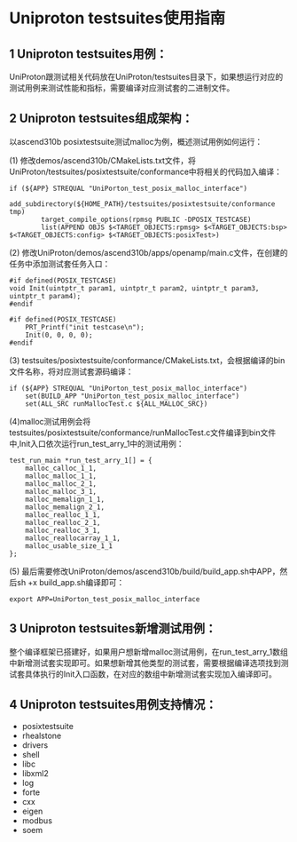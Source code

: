 # Uniproton testsuites使用指南

## 1 Uniproton testsuites用例：
UniProton跟测试相关代码放在UniProton/testsuites目录下，如果想运行对应的测试用例来测试性能和指标，需要编译对应测试套的二进制文件。

## 2 Uniproton testsuites组成架构：
以ascend310b posixtestsuite测试malloc为例，概述测试用例如何运行：

(1) 修改demos/ascend310b/CMakeLists.txt文件，将UniProton/testsuites/posixtestsuite/conformance中将相关的代码加入编译：
```
if (${APP} STREQUAL "UniPorton_test_posix_malloc_interface")
        add_subdirectory(${HOME_PATH}/testsuites/posixtestsuite/conformance tmp)
        target_compile_options(rpmsg PUBLIC -DPOSIX_TESTCASE)
        list(APPEND OBJS $<TARGET_OBJECTS:rpmsg> $<TARGET_OBJECTS:bsp> $<TARGET_OBJECTS:config> $<TARGET_OBJECTS:posixTest>)
```
(2) 修改UniProton/demos/ascend310b/apps/openamp/main.c文件，在创建的任务中添加测试套任务入口：
```
#if defined(POSIX_TESTCASE)
void Init(uintptr_t param1, uintptr_t param2, uintptr_t param3, uintptr_t param4);
#endif

#if defined(POSIX_TESTCASE)
    PRT_Printf("init testcase\n");
    Init(0, 0, 0, 0);
#endif
```
(3) testsuites/posixtestsuite/conformance/CMakeLists.txt，会根据编译的bin文件名称，将对应测试套源码编译：
```
if (${APP} STREQUAL "UniPorton_test_posix_malloc_interface")
    set(BUILD_APP "UniPorton_test_posix_malloc_interface")
    set(ALL_SRC runMallocTest.c ${ALL_MALLOC_SRC})
```

(4)malloc测试用例会将testsuites/posixtestsuite/conformance/runMallocTest.c文件编译到bin文件中,Init入口依次运行run_test_arry_1中的测试用例：
```
test_run_main *run_test_arry_1[] = {
	malloc_calloc_1_1,
	malloc_malloc_1_1,
	malloc_malloc_2_1,
	malloc_malloc_3_1,
	malloc_memalign_1_1,
	malloc_memalign_2_1,
	malloc_realloc_1_1,
	malloc_realloc_2_1,
	malloc_realloc_3_1,
	malloc_reallocarray_1_1,
	malloc_usable_size_1_1
};
```

(5) 最后需要修改UniProton/demos/ascend310b/build/build_app.sh中APP，然后sh +x build_app.sh编译即可：
```
export APP=UniPorton_test_posix_malloc_interface
```

## 3 Uniproton testsuites新增测试用例：
整个编译框架已搭建好，如果用户想新增malloc测试用例，在run_test_arry_1数组中新增测试套实现即可。如果想新增其他类型的测试套，需要根据编译选项找到测试套具体执行的Init入口函数，在对应的数组中新增测试套实现加入编译即可。

## 4 Uniproton testsuites用例支持情况：
* posixtestsuite
* rhealstone
* drivers
* shell
* libc
* libxml2
* log
* forte
* cxx
* eigen
* modbus
* soem
